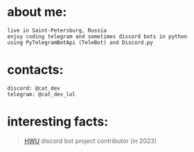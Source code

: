 # about me:
```
live in Saint-Petersburg, Russia
enjoy coding telegram and sometimes discord bots in python
using PyTelegramBotApi (TeleBot) and Discord.py
```
# contacts:
```
discord: @cat_dev
telegram: @cat_dev_lol
```
# interesting facts: 
> [HWU](https://highways2b2t.net) discord bot project contributor (in 2023)
